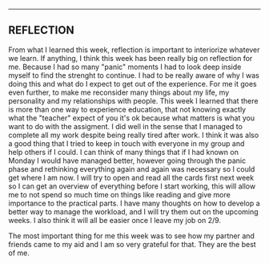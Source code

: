 -------------------------------------------
REFLECTION
-------------------------------------------

From what I learned this week, reflection is important to interiorize whatever we learn. If anything, I think this week has been really big on reflection for me.
Because I had so many "panic" moments I had to look deep inside myself to find the strenght to continue. I had to be really aware of why I was doing this and what do I expect to get out of the experience.
For me it goes even further, to make me reconsider many things about my life, my personality and my relationships with people. This week I learned that there is more than one way to experience education, that not knowing exactly what the "teacher" expect of you it's ok because what matters is what you want to do with the assigment.
I did well in the sense that I managed to complete all my work despite being really tired after work. I think it was also a good thing that I tried to keep in touch with everyone in my group and help others if I could.
I can think of many things that if I had known on Monday I would have managed better, however going through the panic phase and rethinking everything again and again was necessary so I could get where I am now. I will try to open and read all the cards first next week so I can get an overview of everything before I start working, this will allow me to not spend so much time on things like reading and give more importance to the practical parts.
I have many thoughts on how to develop a better way to manage the workload, and I will try them out on the upcoming weeks. I also think it will all be easier once I leave my job on 2/9.

The most important thing for me this week was to see how my partner and friends came to my aid and I am so very grateful for that. They are the best of me.
